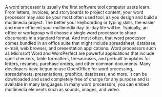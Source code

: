 A word processor is usually the first software tool computer users learn. From letters, invoices, and storyboards to project content, your word processor may also be your most often used tool, as you design and build a multimedia project. The better your keyboarding or typing skills, the easier and more efficient your multimedia day-to-day life will be. Typically, an office or workgroup will choose a single word processor to share documents in a standard format. And most often, that word processor comes bundled in an office suite that might include spreadsheet, database, e-mail, web browser, and presentation applications. Word processors such as Microsoft Word and WordPerfect are powerful applications that include spell checkers, table formatters, thesauruses, and prebuilt templates for letters, résumés, purchase orders, and other common documents. Many developers have begun to use OpenOffice for word processing, spreadsheets, presentations, graphics, databases, and more. It can be downloaded and used completely free of charge for any purpose and is available in many languages. In many word processors, you can embed multimedia elements such as sounds, images, and video.
